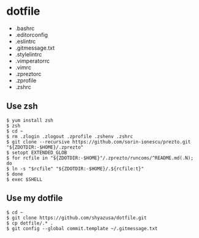 dotfile
===

* .bashrc
* .editorconfig
* .eslintrc
* .gitmessage.txt
* .stylelintrc
* .vimperatorrc
* .vimrc
* .zpreztorc
* .zprofile
* .zshrc

## Use zsh

```
$ yum install zsh
$ zsh
$ cd ~
$ rm .zlogin .zlogout .zprofile .zshenv .zshrc
$ git clone --recursive https://github.com/sorin-ionescu/prezto.git "${ZDOTDIR:-$HOME}/.zprezto"
$ setopt EXTENDED_GLOB
$ for rcfile in "${ZDOTDIR:-$HOME}"/.zprezto/runcoms/^README.md(.N); do
$ ln -s "$rcfile" "${ZDOTDIR:-$HOME}/.${rcfile:t}"
$ done
$ exec $SHELL
```

## Use my dotfile

```
$ cd ~
$ git clone https://github.com/shyazusa/dotfile.git
$ cp dotfile/.* .
$ git config --global commit.template ~/.gitmessage.txt
```

